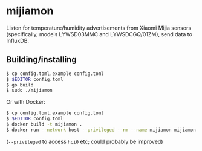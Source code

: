 # mijiamon

Listen for temperature/humidity advertisements from Xiaomi Mijia sensors (specifically, models LYWSD03MMC and LYWSDCGQ/01ZM), send data to InfluxDB.

## Building/installing

```sh
$ cp config.toml.example config.toml
$ $EDITOR config.toml
$ go build
$ sudo ./mijiamon
```

Or with Docker:

```sh
$ cp config.toml.example config.toml
$ $EDITOR config.toml
$ docker build -t mijiamon .
$ docker run --network host --privileged --rm --name mijiamon mijiamon
```

(`--privileged` to access `hci0` etc; could probably be improved)
